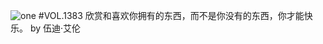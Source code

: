 ![one](http://image.wufazhuce.com/FloIkG8txg9qmEyc5XpCnPg51PNN)
#VOL.1383
欣赏和喜欢你拥有的东西，而不是你没有的东西，你才能快乐。 by 伍迪·艾伦